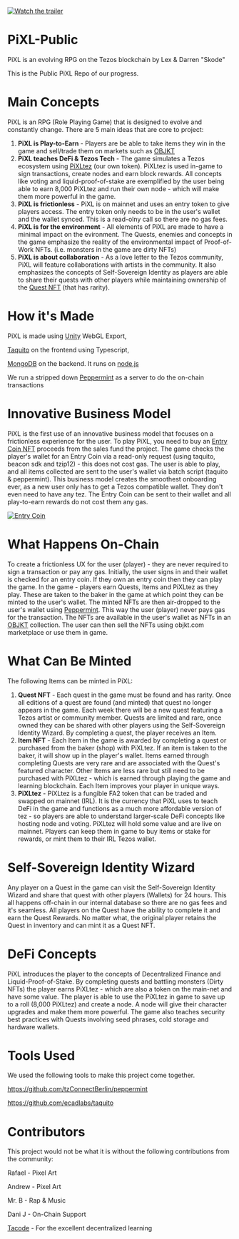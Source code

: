 [![Watch the trailer](https://img.youtube.com/vi/QVPEZzORz4w/maxresdefault.jpg)](https://youtu.be/QVPEZzORz4w)

# PiXL-Public
PiXL is an evolving RPG on the Tezos blockchain by Lex & Darren "Skode"

This is the Public PiXL Repo of our progress. 

# Main Concepts
PiXL is an RPG (Role Playing Game) that is designed to evolve and constantly change. There are 5 main ideas that are core to project:
1. **PiXL is Play-to-Earn** - Players are be able to take items they win in the game and sell/trade them on markets such as [OBJKT](https://objkt.com)
2. **PiXL teaches DeFi & Tezos Tech** - The game simulates a Tezos ecosystem using [PiXLtez](#what-can-be-minted) (our own token). PiXLtez is used in-game to sign transactions, create nodes and earn block rewards. All concepts like voting and liquid-proof-of-stake are exemplified by the user being able to earn 8,000 PiXLtez and run their own node - which will make them more powerful in the game. 
3. **PiXL is frictionless** - PiXL is on mainnet and uses an entry token to give players access. The entry token only needs to be in the user's wallet and the wallet synced. This is a read-olny call so there are no gas fees.
4. **PiXL is for the environment** - All elements of PiXL are made to have a minimal impact on the evironment. The Quests, enemies and concepts in the game emphasize the reality of the environmental impact of Proof-of-Work NFTs. (i.e. monsters in the game are dirty NFTs)
5. **PiXL is about collaboration** - As a love letter to the Tezos community, PiXL will feature collaborations with artists in the community. It also emphasizes the concepts of Self-Sovereign Identity as players are able to share their quests with other players while maintaining ownership of the [Quest NFT](#what-can-be-minted) (that has rarity).

# How it's Made
PiXL is made using [Unity](https://unity.com/) WebGL Export, 

[Taquito](https://github.com/ecadlabs/taquito) on the frontend using Typescript, 

[MongoDB](https://www.mongodb.com/) on the backend. It runs on [node.js](https://nodejs.org/en/)

We run a stripped down [Peppermint](https://github.com/tzConnectBerlin/peppermint) as a server to do the on-chain transactions 

# Innovative Business Model
PiXL is the first use of an innovative business model that focuses on a frictionless experience for the user. To play PiXL, you need to buy an [Entry Coin NFT](https://objkt.com/asset/KT1SGdop74rGobKAETcBPnz9yQkH38hZnpBh/1) proceeds from the sales fund the project. The game checks the player's wallet for an Entry Coin via a read-only request (using taquito, beacon sdk and tzip12) - this does not cost gas. The user is able to play, and all items collected are sent to the user's wallet via batch script (taquito & peppermint). This business model creates the smoothest onboarding ever, as a new user only has to get a Tezos compatible wallet. They don't even need to have any tez. The Entry Coin can be sent to their wallet and all play-to-earn rewards do not cost them any gas.

[![Entry Coin](https://cloudflare-ipfs.com/ipfs/QmeZzZidhj8ZsuZKMmdutKDebQKyacHM46HuFhWs7bppx4/image.gif)](https://objkt.com/asset/KT1SGdop74rGobKAETcBPnz9yQkH38hZnpBh/1)

# What Happens On-Chain
To create a frictionless UX for the user (player) - they are never required to sign a transaction or pay any gas. Initially, the user signs in and their wallet is checked for an entry coin. If they own an entry coin then they can play the game. In the game - players earn Quests, Items and PiXLtez as they play. These are taken to the baker in the game at which point they can be minted to the user's wallet. The minted NFTs are then air-dropped to the user's wallet using [Peppermint](https://github.com/tzConnectBerlin/peppermint).  This way the user (player) never pays gas for the transaction. The NFTs are available in the user's wallet as NFTs in an [OBJKT](https://objkt.com) collection. The user can then sell the NFTs using objkt.com marketplace or use them in game.

# What Can Be Minted
The following Items can be minted in PiXL:
1. **Quest NFT** - Each quest in the game must be found and has rarity. Once all editions of a quest are found (and minted) that quest no longer appears in the game. Each week there will be a new quest featuring a Tezos artist or community member. Quests are limited and rare, once owned they can be shared with other players using the Self-Sovereign Identity Wizard. By completing a quest, the player receives an Item. 
2. **Item NFT** - Each Item in the game is awarded by completing a quest or purchased from the baker (shop) with PiXLtez. If an item is taken to the baker, it will show up in the player's wallet. Items earned through completing Quests are very rare and are associated with the Quest's featured character. Other Items are less rare but still need to be purchased with PiXLtez - which is earned through playing the game and learning blockchain. Each Item improves your player in unique ways.
3. **PiXLtez** - PiXLtez is a fungible FA2 token that can be traded and swapped on mainnet (IRL). It is the currency that PiXL uses to teach DeFi in the game and functions as a much more affordable version of tez - so players are able to understand larger-scale DeFi concepts like hosting node and voting. PiXLtez will hold some value and are live on mainnet. Players can keep them in game to buy items or stake for rewards, or mint them to their IRL Tezos wallet.

# Self-Sovereign Identity Wizard
Any player on a Quest in the game can visit the Self-Sovereign Identity Wizard and share that quest with other players (Wallets) for 24 hours. This all happens off-chain in our internal database so there are no gas fees and it's seamless. All players on the Quest have the ability to complete it and earn the Quest Rewards. No matter what, the original player retains the Quest in inventory and can mint it as a Quest NFT. 

# DeFi Concepts
PiXL introduces the player to the concepts of Decentralized Finance and Liquid-Proof-of-Stake. By completing quests and battling monsters (Dirty NFTs) the player earns PiXLtez - which are also a token on the main-net and have some value. The player is able to use the PiXLtez in game to save up to a roll (8,000 PiXLtez) and create a node. A node will give their character upgrades and make them more powerful. The game also teaches security best practices with Quests involving seed phrases, cold storage and hardware wallets. 

# Tools Used
We used the following tools to make this project come together.

https://github.com/tzConnectBerlin/peppermint

https://github.com/ecadlabs/taquito

# Contributors
This project would not be what it is without the following contributions from the community:

Rafael - Pixel Art

Andrew - Pixel Art

Mr. B - Rap & Music

Dani J - On-Chain Support

[Tacode](https://tacode.dev/courses/dev-starter/) - For the excellent decentralized learning






